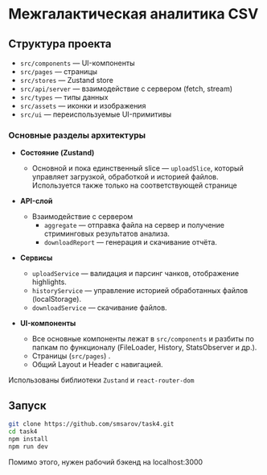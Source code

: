 # Межгалактическая аналитика CSV

## Структура проекта

- `src/components` — UI-компоненты
- `src/pages` — страницы
- `src/stores` — Zustand store
- `src/api/server` — взаимодействие с сервером (fetch, stream)
- `src/types` — типы данных
- `src/assets` — иконки и изображения
- `src/ui` — переиспользуемые UI-примитивы

### Основные разделы архитектуры

- **Состояние (Zustand)**

  - Основной и пока единственный slice — `uploadSlice`, который управляет загрузкой, обработкой и историей файлов. Используется также только на соответствующей странице
  
- **API-слой**

  - Взаимодействие с сервером
    - `aggregate` — отправка файла на сервер и получение стриминговых результатов анализа.
    - `downloadReport` — генерация и скачивание отчёта.

- **Сервисы**

  - `uploadService` — валидация и парсинг чанков, отображение highlights.
  - `historyService` — управление историей обработанных файлов (localStorage).
  - `downloadService` — скачивание файлов.
- **UI-компоненты**

  - Все основные компоненты лежат в `src/components` и разбиты по папкам по функционалу (FileLoader, History, StatsObserver и др.).
  - Страницы (`src/pages`) .
  - Общий Layout и Header с навигацией.

Использованы библиотеки `Zustand` и `react-router-dom`

## Запуск

```bash
git clone https://github.com/smsarov/task4.git
cd task4
npm install
npm run dev
```

Помимо этого, нужен рабочий бэкенд на localhost:3000

